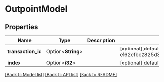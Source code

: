 # OutpointModel

## Properties

| Name               | Type               | Description | Notes                                                                                   |
| ------------------ | ------------------ | ----------- | --------------------------------------------------------------------------------------- |
| **transaction_id** | Option<**String**> |             | [optional][default to ef62efbc2825d3ef9ec1cf9b80506876ac077b64b11a39c8ef5e028415444dc9] |
| **index**          | Option<**i32**>    |             | [optional][default to 0]                                                                |

[[Back to Model list]](../README.md#documentation-for-models) [[Back to API list]](../README.md#documentation-for-api-endpoints) [[Back to README]](../README.md)

